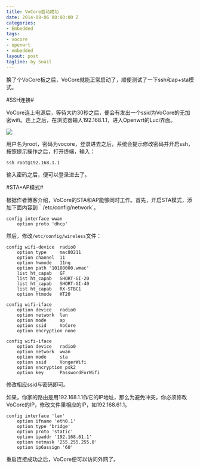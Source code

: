 ```yaml
---
title: VoCore启动成功
date: 2014-08-06 00:00:00 Z
categories:
- Embedded
tags:
- vocore
- openwrt
- embedded
layout: post
tagline: by Snail
---
```


换了个VoCore板之后，VoCore就能正常启动了，顺便测试了一下ssh和ap+sta模式。

<!--more-->

#SSH连接#

VoCore连上电源后，等待大约30秒之后，便会有发出一个ssid为VoCore的无加密wifi。连上之后，在浏览器输入192.168.1.1，进入Openwrt的Luci界面。

![](http://simpleyyt.qiniudn.com/2014-08-06%2010:17:23%E7%9A%84%E5%B1%8F%E5%B9%95%E6%88%AA%E5%9B%BE.png)

用户名为root，密码为vocore，登录进去之后，系统会提示修改密码并开启ssh，按照提示操作之后，打开终端，输入：

    ssh root@192.168.1.1
    
输入密码之后，便可以登录进去了。

#STA+AP模式#

根据作者博客介绍，VoCore的STA和AP能够同时工作。首先，开启STA模式，添加下面内容到｀/etc/config/network`。

    config interface wwan
        option proto 'dhcp'
	
然后，修改`/etc/config/wireless`文件：

    config wifi-device  radio0
    	option type     mac80211
    	option channel  11
    	option hwmode	11ng
    	option path	'10180000.wmac'
    	list ht_capab	GF
    	list ht_capab	SHORT-GI-20
    	list ht_capab	SHORT-GI-40
    	list ht_capab	RX-STBC1
    	option htmode	HT20
    
    config wifi-iface
        option device   radio0
    	option network  lan
    	option mode     ap
    	option ssid     VoCore
    	option encryption none
    
    config wifi-iface
    	option device   radio0
    	option network  wwan
    	option mode     sta
	    option ssid     VongerWifi
    	option encryption psk2
    	option key      PasswordForWifi

修改相应ssid与密码即可。

如果，你家的路由是用192.168.1.1作它的IP地址，那么为避免冲突，你必须修改VoCore的IP，修改文件里相应的IP，如192.168.61.1。

    config interface 'lan'
    	option ifname 'eth0.1'
    	option type 'bridge'
    	option proto 'static'
    	option ipaddr '192.168.61.1'
    	option netmask '255.255.255.0'
    	option ip6assign '60'
    	
重启连接成功之后，VoCore便可以访问外网了。